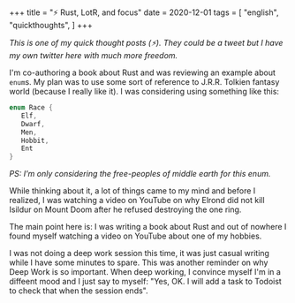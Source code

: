 +++
title = "⚡ Rust, LotR, and focus"
date = 2020-12-01
tags = [
    "english",
    "quickthoughts",
]
+++

_This is one of my quick thought posts (⚡). They could be a tweet but I have my
own twitter here with much more freedom._

I'm co-authoring a book about Rust and was reviewing an example about `enum`s.
My plan was to use some sort of reference to J.R.R. Tolkien fantasy world
(because I really like it). I was considering using something like this:

```rust
enum Race {
   Elf,
   Dwarf,
   Men,
   Hobbit,
   Ent
}
```

_PS: I'm only considering the free-peoples of middle earth for this enum._

While thinking about it, a lot of things came to my mind and before I realized,
I was watching a video on YouTube on why Elrond did not kill Isildur on Mount
Doom after he refused destroying the one ring.

The main point here is: I was writing a book about Rust and out of nowhere I
found myself watching a video on YouTube about one of my hobbies.

I was not doing a deep work session this time, it was just casual writing while
I have some minutes to spare. This was another reminder on why Deep Work is so
important. When deep working, I convince myself I'm in a diffeent mood and I
just say to myself: "Yes, OK. I will add a task to Todoist to check that when
the session ends".
